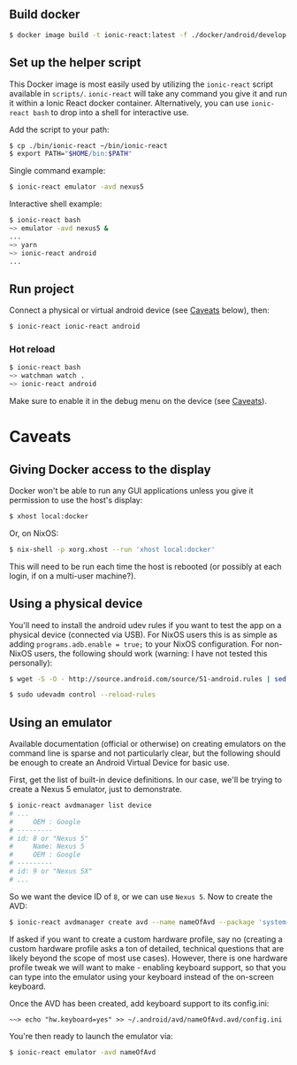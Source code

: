 ## Build docker

```sh
$ docker image build -t ionic-react:latest -f ./docker/android/develop.Dockerfile .
```

## Set up the helper script

This Docker image is most easily used by utilizing the `ionic-react` script available in
`scripts/`. `ionic-react` will take any command you give it and run it within a Ionic React
docker container. Alternatively, you can use `ionic-react bash` to drop into a shell for
interactive use.

Add the script to your path:

```sh
$ cp ./bin/ionic-react ~/bin/ionic-react
$ export PATH="$HOME/bin:$PATH"
```

Single command example:

```sh
$ ionic-react emulator -avd nexus5
```

Interactive shell example:

```sh
$ ionic-react bash
~> emulator -avd nexus5 &
...
~> yarn
~> ionic-react android
...
```

## Run project

Connect a physical or virtual android device (see [Caveats](#caveats) below),
then:

```sh
$ ionic-react ionic-react android
```

### Hot reload

```sh
$ ionic-react bash
~> watchman watch .
~> ionic-react android
```

Make sure to enable it in the debug menu on the device (see
[Caveats](#enabling-debug-features)).

# Caveats

## Giving Docker access to the display

Docker won't be able to run any GUI applications unless you give it permission
to use the host's display:

```sh
$ xhost local:docker
```

Or, on NixOS:

```sh
$ nix-shell -p xorg.xhost --run 'xhost local:docker'
```
This will need to be run each time the host is rebooted (or possibly at each
login, if on a multi-user machine?).

## Using a physical device

You'll need to install the android udev rules if you want to test the app on a
physical device (connected via USB). For NixOS users this is as simple as adding
`programs.adb.enable = true;` to your NixOS configuration. For non-NixOS users,
the following should work (warning: I have not tested this personally):

```sh
$ wget -S -O - http://source.android.com/source/51-android.rules | sed "s/<username>/$USER/" | sudo tee >/dev/null /etc/udev/rules.d/51-android.rules

$ sudo udevadm control --reload-rules
```

## Using an emulator

Available documentation (official or otherwise) on creating emulators on the
command line is sparse and not particularly clear, but the following should be
enough to create an Android Virtual Device for basic use.

First, get the list of built-in device definitions. In our case, we'll be trying
to create a Nexus 5 emulator, just to demonstrate.

```sh
$ ionic-react avdmanager list device
# ...
#     OEM : Google
# ---------
# id: 8 or "Nexus 5"
#     Name: Nexus 5
#     OEM : Google
# ---------
# id: 9 or "Nexus 5X"
# ...
```
So we want the device ID of `8`, or we can use `Nexus 5`. Now to create the AVD:

```sh
$ ionic-react avdmanager create avd --name nameOfAvd --package 'system-images;android-23;default;x86_64' --device "Nexus 5"
```

If asked if you want to create a custom hardware profile, say no (creating a
custom hardware profile asks a ton of detailed, technical questions that are
likely beyond the scope of most use cases). However, there is one hardware
profile tweak we will want to make - enabling keyboard support, so that you can
type into the emulator using your keyboard instead of the on-screen keyboard.

Once the AVD has been created, add keyboard support to its config.ini:

```
~~> echo "hw.keyboard=yes" >> ~/.android/avd/nameOfAvd.avd/config.ini
```

You're then ready to launch the emulator via:

```sh
$ ionic-react emulator -avd nameOfAvd
```